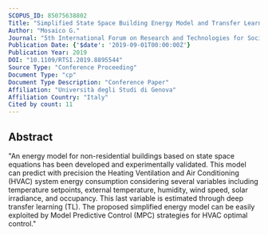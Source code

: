 ```yaml
---
SCOPUS_ID: 85075638802
Title: "Simplified State Space Building Energy Model and Transfer Learning Based Occupancy Estimation for HVAC Optimal Control"
Author: "Mosaico G."
Journal: "5th International Forum on Research and Technologies for Society and Industry: Innovation to Shape the Future, RTSI 2019 - Proceedings"
Publication Date: {'$date': '2019-09-01T00:00:00Z'}
Publication Year: 2019
DOI: "10.1109/RTSI.2019.8895544"
Source Type: "Conference Proceeding"
Document Type: "cp"
Document Type Description: "Conference Paper"
Affiliation: "Università degli Studi di Genova"
Affiliation Country: "Italy"
Cited by count: 11
---
```


## Abstract
"An energy model for non-residential buildings based on state space equations has been developed and experimentally validated. This model can predict with precision the Heating Ventilation and Air Conditioning (HVAC) system energy consumption considering several variables including temperature setpoints, external temperature, humidity, wind speed, solar irradiance, and occupancy. This last variable is estimated through deep transfer learning (TL). The proposed simplified energy model can be easily exploited by Model Predictive Control (MPC) strategies for HVAC optimal control."
